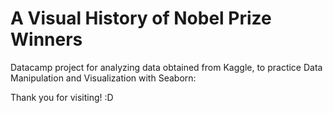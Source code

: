 # A Visual History of Nobel Prize Winners

Datacamp project for analyzing data obtained from Kaggle, to practice Data Manipulation and Visualization with Seaborn:

Thank you for visiting! :D
